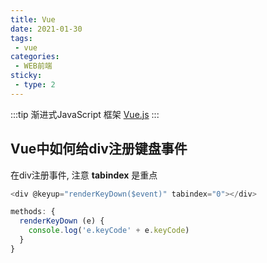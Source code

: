 ```yaml
---
title: Vue
date: 2021-01-30
tags:
 - vue
categories: 
 - WEB前端
sticky:
 - type: 2
---
```


:::tip
渐进式JavaScript 框架 [Vue.js](https://cn.vuejs.org/index.html)
:::

<!-- more -->

## Vue中如何给div注册键盘事件

在div注册事件, 注意 **tabindex** 是重点
```js
<div @keyup="renderKeyDown($event)" tabindex="0"></div>

methods: {
  renderKeyDown (e) {
    console.log('e.keyCode' + e.keyCode)
  }
}
```